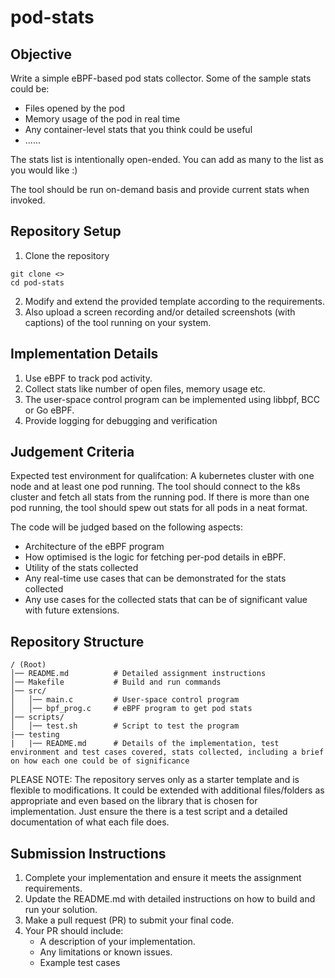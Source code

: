 # pod-stats

Objective
---------

Write a simple eBPF-based pod stats collector. Some of the sample stats could be:

- Files opened by the pod
- Memory usage of the pod in real time
- Any container-level stats that you think could be useful
- ......
  
The stats list is intentionally open-ended. You can add as many to the list as you would like :)

The tool should be run on-demand basis and provide current stats when invoked. 

Repository Setup
----------------

1. Clone the repository
```
git clone <>
cd pod-stats
```
2. Modify and extend the provided template according to the requirements.
3. Also upload a screen recording and/or detailed screenshots (with captions) of the tool running on your system.

Implementation Details
----------------------

1. Use eBPF to track pod activity.
2. Collect stats like number of open files, memory usage etc.
3. The user-space control program can be implemented using libbpf, BCC or Go eBPF.
4. Provide logging for debugging and verification

Judgement Criteria
-------------------

Expected test environment for qualifcation: A kubernetes cluster with one node and at least one pod running. 
The tool should connect to the k8s cluster and fetch all stats from the running pod. If there is more than one pod running, the tool should spew out stats for all pods in a neat format.

The code will be judged based on the following aspects:

- Architecture of the eBPF program
- How optimised is the logic for fetching per-pod details in eBPF.
- Utility of the stats collected
- Any real-time use cases that can be demonstrated for the stats collected
- Any use cases for the collected stats that can be of significant value with future extensions.

Repository Structure
--------------------

```
/ (Root)
│── README.md          # Detailed assignment instructions
│── Makefile           # Build and run commands
│── src/
│   │── main.c         # User-space control program
│   │── bpf_prog.c     # eBPF program to get pod stats
│── scripts/
│   │── test.sh        # Script to test the program
|── testing
|   |── README.md      # Details of the implementation, test environment and test cases covered, stats collected, including a brief on how each one could be of significance
```

PLEASE NOTE: The repository serves only as a starter template and is flexible to modifications. It could be extended with additional files/folders as appropriate and even based on the library that is chosen for implementation. Just ensure the there is a test script and a detailed documentation of what each file does.


Submission Instructions
------------------------

1. Complete your implementation and ensure it meets the assignment requirements.
2. Update the README.md with detailed instructions on how to build and run your solution.
3. Make a pull request (PR) to submit your final code.
4. Your PR should include:
   - A description of your implementation.
   - Any limitations or known issues.
   - Example test cases
